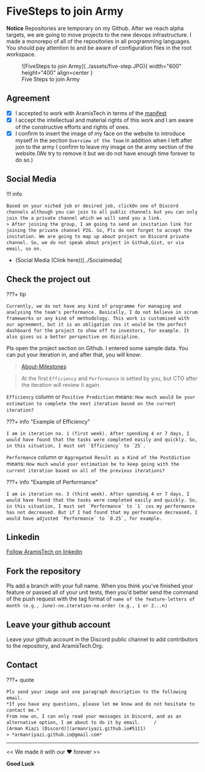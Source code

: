 # FiveSteps to join Army

**Notice** 
Repositories are temporary on my Github. After we reach alpha targets, we are going to move projects to the new devops infrastructure.
I made a monorepo of all of the repositories in all programming languages. You should pay attention to and be aware of configuration files in the root workspace.


<figure markdown>
![FiveSteps to join Army](../assets/five-step.JPG){ width="600" height="400" align=center }
<figcaption>Five Steps to join Army</figcaption>
</figure>


## Agreement

- [x] I accepted to work with AramisTech in terms of the [manifest](https://aramis-tech.github.io/manifesto/manifesto_for_employment)
- [x] I accept the intellectual and material rights of this work and I am aware of the constructive efforts and rights of ones. 
- [x] I confirm to insert the image of my face on the website to introduce myself in the section `Overview of the Team` in addition when I left after join to the army I confirm to leave my image on the army section of the website.(We try to remove it but we do not have enough time forever to do so.)

## Social Media

!!! info

    Based on your niched job or desired job, clickOn one of Discord channels although you can join to all public channels but you can only join the a private channel which we will send you a link.
    > After joining the group, I am going to send an invitation link for joining the private channel P2G. So, Pls do not forget to accept the invitation. We are going to map up about project on Discord private channel. So, we do not speak about project in Github,Gist, or via email, so on.

- (Social Media (Clink here))[../Socialmedia]

## Check the project out 

???+ tip

    Currently, we do not have any kind of programme for managing and analysing the team's performance. Basically, I do not believe in scrum frameworks or any kind of methodology. This work is customised with our agreement, but it is an obligation cos it would be the perfect dashboard for the project to show off to investors, for example. It also gives us a better perspective on discipline.

Pls open the project section on Github. I entered some sample data. You can put your iteration in, and after that, you will know:

> [About-Milestones](https://docs.github.com/en/issues/using-labels-and-milestones-to-track-work/about-milestones)

> At the first `Efficiency` and `Performance` is setted by you, but CTO after the iteration will review it again.

`Efficiency` column or `Positive Prediction` means:
`How much would be your estimation to complete the next iteration based on the current iteration?`

???+ info "Example of Efficiency"

    I am in iteration no. 1 (first week). After spending 4 or 7 days, I would have found that the tasks were completed easily and quickly. So, in this situation, I must set `Efficiency` to `25`.

`Performance` column or `Aggregated Result as a Kind of the Postdiction` means:
`How much would your estimation be to keep going with the current iteration based on all of the previous iterations?`

???+ info "Example of Performance"

    I am in iteration no. 3 (third week). After spending 4 or 7 days, I would have found that the tasks were completed easily and quickly. So, in this situation, I must set `Performance` to `1` cos my performance has not decreased. But if I had found that my performance decreased, I would have adjusted `Performance` to `0.25`, for example.

## Linkedin
[Follow AramisTech on linkedin](https://linkedin.com/company/aramistech)

## Fork the repository
Pls add a branch with your full name. When you think you've finished your feature or passed all of your unit tests, then you'd better send the command of the push request with the tag format of `name of the feature-letters of month (e.g., June)-no.iteration-no.order (e.g., 1 or 2...n)`

## Leave your github account
Leave your github account in the Discord public channel to add contributors to the repository, and AramisTech.Org.

## Contact

???+ quote

    Pls send your image and one paragraph description to the following email.
    *If you have any questions, please let me know and do not hesitate to contact me.*
    From now on, I can only read your messages in Discord, and as an alternative option, I am about to do it by email.     /
    [Arman Riazi (Discord)](armanriyazi.github.io#5111)
    > *armanriyazi.github.io@gmail.com*

---

<< We made it with our ❤️ forever >>

**Good Luck**
